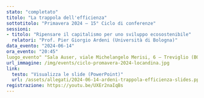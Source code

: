 ```yaml
---
stato: "completato"
titolo: "La trappola dell'efficienza"
sottotitolo: "Primavera 2024 — 15° Ciclo di conferenze"
sessioni:
- titolo: "Ripensare il capitalismo per uno sviluppo ecosostenibile"
  relatori: "Prof. Pier Giorgio Ardeni (Università di Bologna)"
data_evento: "2024-06-14"
ora_evento: "20:45"
luogo_evento" "Sala Auser, viale Michelangelo Merisi, 6 — Treviglio (BG)"
url_immagine: /img/events/ciclo-promavera-2024-locandina.jpg
link:
  testo: "Visualizza le slide (PowerPoint)"
  url: /assets/allegati/2024-06-14-ardeni-trappola-efficienza-slides.pptx
registrazione: https://youtu.be/UXEr2naIqBs
---
```

